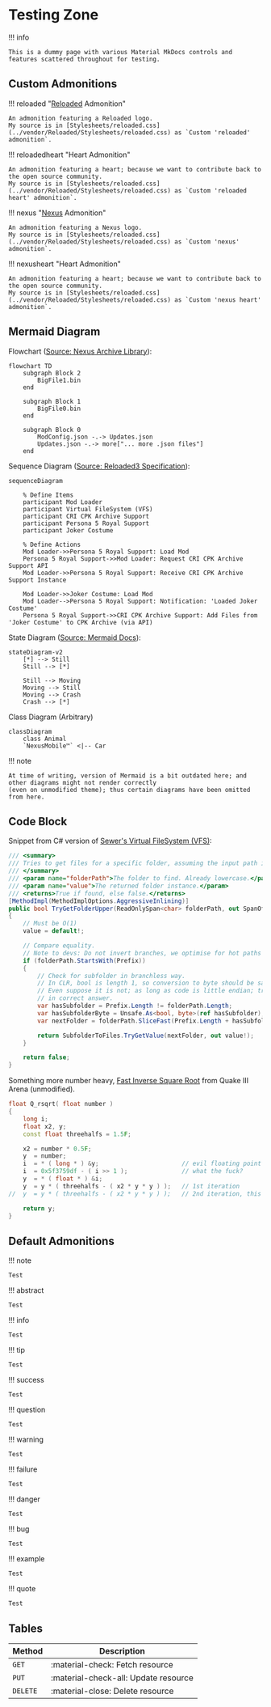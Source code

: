 # Testing Zone

!!! info

    This is a dummy page with various Material MkDocs controls and features scattered throughout for testing.

## Custom Admonitions

!!! reloaded "[Reloaded](https://reloaded-project.github.io/Reloaded-II/) Admonition"

    An admonition featuring a Reloaded logo.
    My source is in [Stylesheets/reloaded.css](../vendor/Reloaded/Stylesheets/reloaded.css) as `Custom 'reloaded' admonition`.

!!! reloadedheart "Heart Admonition"

    An admonition featuring a heart; because we want to contribute back to the open source community.
    My source is in [Stylesheets/reloaded.css](../vendor/Reloaded/Stylesheets/reloaded.css) as `Custom 'reloaded heart' admonition`.

!!! nexus "[Nexus](https://www.nexusmods.com) Admonition"

    An admonition featuring a Nexus logo.
    My source is in [Stylesheets/reloaded.css](../vendor/Reloaded/Stylesheets/reloaded.css) as `Custom 'nexus' admonition`.

!!! nexusheart "Heart Admonition"

    An admonition featuring a heart; because we want to contribute back to the open source community.
    My source is in [Stylesheets/reloaded.css](../vendor/Reloaded/Stylesheets/reloaded.css) as `Custom 'nexus heart' admonition`.

## Mermaid Diagram

Flowchart ([Source: Nexus Archive Library](https://nexus-mods.github.io/NexusMods.Archives.Nx/)):

```mermaid
flowchart TD
    subgraph Block 2
        BigFile1.bin
    end

    subgraph Block 1
        BigFile0.bin
    end

    subgraph Block 0
        ModConfig.json -.-> Updates.json
        Updates.json -.-> more["... more .json files"]
    end
```

Sequence Diagram ([Source: Reloaded3 Specification](https://reloaded-project.github.io/Reloaded-III/Loader/Core-Architecture/#from-perspective-of-layer-2-game-support-mod)):

```mermaid
sequenceDiagram

    % Define Items
    participant Mod Loader
    participant Virtual FileSystem (VFS)
    participant CRI CPK Archive Support
    participant Persona 5 Royal Support
    participant Joker Costume

    % Define Actions
    Mod Loader->>Persona 5 Royal Support: Load Mod
    Persona 5 Royal Support->>Mod Loader: Request CRI CPK Archive Support API
    Mod Loader->>Persona 5 Royal Support: Receive CRI CPK Archive Support Instance

    Mod Loader->>Joker Costume: Load Mod
    Mod Loader-->Persona 5 Royal Support: Notification: 'Loaded Joker Costume'
    Persona 5 Royal Support->>CRI CPK Archive Support: Add Files from 'Joker Costume' to CPK Archive (via API)
```

State Diagram ([Source: Mermaid Docs](https://mermaid.js.org/syntax/stateDiagram.html)):

```mermaid
stateDiagram-v2
    [*] --> Still
    Still --> [*]

    Still --> Moving
    Moving --> Still
    Moving --> Crash
    Crash --> [*]
```

Class Diagram (Arbitrary)

```mermaid
classDiagram
    class Animal
    `NexusMobile™` <|-- Car
```

!!! note

    At time of writing, version of Mermaid is a bit outdated here; and other diagrams might not render correctly
    (even on unmodified theme); thus certain diagrams have been omitted from here.

## Code Block

Snippet from C# version of [Sewer's Virtual FileSystem (VFS)](https://github.com/Reloaded-Project/reloaded.universal.redirector/blob/2230cf6c2525209bc23fd9f4b88b80b7f2e37cba/Reloaded.Universal.Redirector.Lib/Structures/LookupTree.cs#L74):

```csharp
/// <summary>
/// Tries to get files for a specific folder, assuming the input path is already in upper case.
/// </summary>
/// <param name="folderPath">The folder to find. Already lowercase.</param>
/// <param name="value">The returned folder instance.</param>
/// <returns>True if found, else false.</returns>
[MethodImpl(MethodImplOptions.AggressiveInlining)]
public bool TryGetFolderUpper(ReadOnlySpan<char> folderPath, out SpanOfCharDict<TTarget> value)
{
    // Must be O(1)
    value = default!;

    // Compare equality.
    // Note to devs: Do not invert branches, we optimise for hot paths here.
    if (folderPath.StartsWith(Prefix))
    {
        // Check for subfolder in branchless way.
        // In CLR, bool is length 1, so conversion to byte should be safe.
        // Even suppose it is not; as long as code is little endian; truncating int/4 bytes to byte still results
        // in correct answer.
        var hasSubfolder = Prefix.Length != folderPath.Length;
        var hasSubfolderByte = Unsafe.As<bool, byte>(ref hasSubfolder);
        var nextFolder = folderPath.SliceFast(Prefix.Length + hasSubfolderByte);

        return SubfolderToFiles.TryGetValue(nextFolder, out value!);
    }

    return false;
}
```

Something more number heavy, [Fast Inverse Square Root](https://archive.softwareheritage.org/browse/content/sha1_git:bb0faf6919fc60636b2696f32ec9b3c2adb247fe/?origin_url=https://github.com/id-Software/Quake-III-Arena&path=code/game/q_math.c&revision=dbe4ddb10315479fc00086f08e25d968b4b43c49&snapshot=4ab9bcef131aaf449a7c01370aff8c91dcecbf5f#L549-L572) from Quake III Arena (unmodified).
```c++
float Q_rsqrt( float number )
{
	long i;
	float x2, y;
	const float threehalfs = 1.5F;

	x2 = number * 0.5F;
	y  = number;
	i  = * ( long * ) &y;                       // evil floating point bit level hacking
	i  = 0x5f3759df - ( i >> 1 );               // what the fuck?
	y  = * ( float * ) &i;
	y  = y * ( threehalfs - ( x2 * y * y ) );   // 1st iteration
//	y  = y * ( threehalfs - ( x2 * y * y ) );   // 2nd iteration, this can be removed

	return y;
}
```

## Default Admonitions

!!! note

    Test

!!! abstract

    Test


!!! info

    Test


!!! tip

    Test

!!! success

    Test

!!! question

    Test

!!! warning

    Test

!!! failure

    Test

!!! danger

    Test

!!! bug

    Test

!!! example

    Test

!!! quote

    Test

## Tables

| Method   | Description                          |
| -------- | ------------------------------------ |
| `GET`    | :material-check:     Fetch resource  |
| `PUT`    | :material-check-all: Update resource |
| `DELETE` | :material-close:     Delete resource |